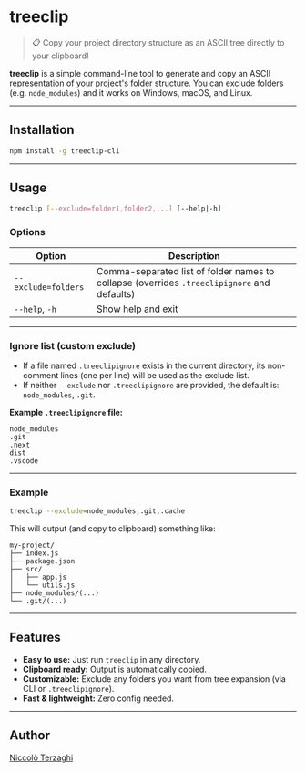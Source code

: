 # treeclip

> 📋 Copy your project directory structure as an ASCII tree directly to your clipboard!

**treeclip** is a simple command-line tool to generate and copy an ASCII representation of your project's folder structure.
You can exclude folders (e.g. `node_modules`) and it works on Windows, macOS, and Linux.

---

## Installation

```sh
npm install -g treeclip-cli
```

---

## Usage

```sh
treeclip [--exclude=folder1,folder2,...] [--help|-h]
```

### Options

| Option              | Description                                                                             |
| ------------------- | --------------------------------------------------------------------------------------- |
| `--exclude=folders` | Comma-separated list of folder names to collapse (overrides `.treeclipignore` and defaults) |
| `--help`, `-h`      | Show help and exit                                                                      |

---

### Ignore list (custom exclude)

* If a file named `.treeclipignore` exists in the current directory, its non-comment lines (one per line) will be used as the exclude list.
* If neither `--exclude` nor `.treeclipignore` are provided, the default is: `node_modules`, `.git`.

**Example `.treeclipignore` file:**

```
node_modules
.git
.next
dist
.vscode
```

---

### Example

```sh
treeclip --exclude=node_modules,.git,.cache
```

This will output (and copy to clipboard) something like:

```
my-project/
├── index.js
├── package.json
├── src/
│   ├── app.js
│   └── utils.js
├── node_modules/(...)
└── .git/(...)
```

---

## Features

* **Easy to use:** Just run `treeclip` in any directory.
* **Clipboard ready:** Output is automatically copied.
* **Customizable:** Exclude any folders you want from tree expansion (via CLI or `.treeclipignore`).
* **Fast & lightweight:** Zero config needed.

---

## Author

[Niccolò Terzaghi](https://github.com/NiccoloTerzaghi)
